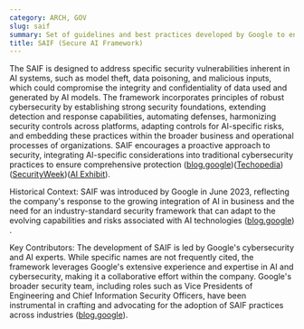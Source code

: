 ```yaml
---
category: ARCH, GOV
slug: saif
summary: Set of guidelines and best practices developed by Google to enhance the security of AI systems across various applications.
title: SAIF (Secure AI Framework)
---
```


The SAIF is designed to address specific security vulnerabilities inherent in AI systems, such as model theft, data poisoning, and malicious inputs, which could compromise the integrity and confidentiality of data used and generated by AI models. The framework incorporates principles of robust cybersecurity by establishing strong security foundations, extending detection and response capabilities, automating defenses, harmonizing security controls across platforms, adapting controls for AI-specific risks, and embedding these practices within the broader business and operational processes of organizations. SAIF encourages a proactive approach to security, integrating AI-specific considerations into traditional cybersecurity practices to ensure comprehensive protection​ ([blog.google](https://blog.google/technology/safety-security/introducing-googles-secure-ai-framework/))​​ ([Techopedia](https://www.techopedia.com/definition/google-saif-secure-ai-framework))​​ ([SecurityWeek](https://www.securityweek.com/google-introduces-saif-a-framework-for-secure-ai-development-and-use/))​​ ([AI Exhibit](https://www.aiexhibit.net/ai-exhibit-research/dstg3j9yjcsr31nume3edmgg6u8mfr))​.

Historical Context: SAIF was introduced by Google in June 2023, reflecting the company's response to the growing integration of AI in business and the need for an industry-standard security framework that can adapt to the evolving capabilities and risks associated with AI technologies​ ([blog.google](https://blog.google/technology/safety-security/introducing-googles-secure-ai-framework/))​.

Key Contributors: The development of SAIF is led by Google's cybersecurity and AI experts. While specific names are not frequently cited, the framework leverages Google's extensive experience and expertise in AI and cybersecurity, making it a collaborative effort within the company. Google's broader security team, including roles such as Vice Presidents of Engineering and Chief Information Security Officers, have been instrumental in crafting and advocating for the adoption of SAIF practices across industries​ ([blog.google](https://blog.google/technology/safety-security/introducing-googles-secure-ai-framework/))​.